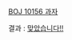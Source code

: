 [BOJ 10156 과자](https://www.acmicpc.net/problem/10156)  

결과 : [맞았습니다!!](https://www.acmicpc.net/source/share/85af8c05e5d84ee6a1a849b8e40dbb25)